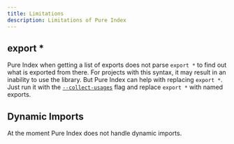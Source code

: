 ```yaml
---
title: Limitations
description: Limitations of Pure Index
---
```


## export \*

Pure Index when getting a list of exports does not parse `export *` to find out what is exported from there. For projects with this syntax, it may result in an inability to use the library. But Pure Index can help with replacing `export *`. Just run it with the [`--collect-usages`](/pure-index/intro/cli) flag and replace `export *` with named exports.

## Dynamic Imports

At the moment Pure Index does not handle dynamic imports.
